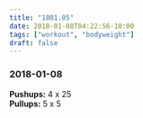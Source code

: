 ```yaml
---
title: "1801.05"
date: 2018-01-08T04:22:56-10:00
tags: ["workout", "bodyweight"]
draft: false
---
```


### 2018-01-08

**Pushups:** 4 x 25  
**Pullups:** 5 x 5  
